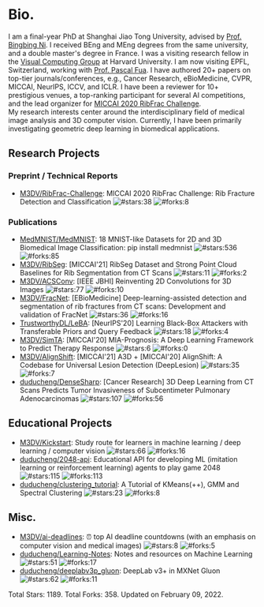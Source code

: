 # Bio.
I am a final-year PhD at Shanghai Jiao Tong University, advised by <a href='https://scholar.google.com/citations?user=eUbmKwYAAAAJ'>Prof. Bingbing Ni</a>. I received BEng and MEng degrees from the same university, and a double master's degree in France. I was a visiting research fellow in the <a href='https://vcg.seas.harvard.edu/'>Visual Computing Group</a> at Harvard University. I am now visiting EPFL, Switzerland, working with <a href='https://people.epfl.ch/pascal.fua'>Prof. Pascal Fua</a>. I have authored 20+ papers on top-tier journals/conferences, e.g., Cancer Research, eBioMedicine, CVPR, MICCAI, NeurIPS, ICCV, and ICLR. I have been a reviewer for 10+ prestigious venues, a top-ranking participant for several AI competitions, and the lead organizer for <a href='https://ribfrac.grand-challenge.org/'>MICCAI 2020 RibFrac Challenge</a>. <br> My research interests center around the interdisciplinary field of medical image analysis and 3D computer vision. Currently, I have been primarily investigating geometric deep learning in biomedical applications.

## Research Projects
### Preprint / Technical Reports
* [M3DV/RibFrac-Challenge](https://github.com/M3DV/RibFrac-Challenge): MICCAI 2020 RibFrac Challenge: Rib Fracture Detection and Classification ![#stars:38](https://img.shields.io/github/stars/M3DV/RibFrac-Challenge) ![#forks:8](https://img.shields.io/github/forks/M3DV/RibFrac-Challenge)

### Publications
* [MedMNIST/MedMNIST](https://github.com/MedMNIST/MedMNIST): 18 MNIST-like Datasets for 2D and 3D Biomedical Image Classification: pip install medmnist ![#stars:536](https://img.shields.io/github/stars/MedMNIST/MedMNIST) ![#forks:85](https://img.shields.io/github/forks/MedMNIST/MedMNIST)
* [M3DV/RibSeg](https://github.com/M3DV/RibSeg): [MICCAI'21] RibSeg Dataset and Strong Point Cloud Baselines for Rib Segmentation from CT Scans ![#stars:11](https://img.shields.io/github/stars/M3DV/RibSeg) ![#forks:2](https://img.shields.io/github/forks/M3DV/RibSeg)
* [M3DV/ACSConv](https://github.com/M3DV/ACSConv): [IEEE JBHI] Reinventing 2D Convolutions for 3D Images ![#stars:77](https://img.shields.io/github/stars/M3DV/ACSConv) ![#forks:10](https://img.shields.io/github/forks/M3DV/ACSConv)
* [M3DV/FracNet](https://github.com/M3DV/FracNet): [EBioMedicine] Deep-learning-assisted detection and segmentation of rib fractures from CT scans: Development and validation of FracNet ![#stars:36](https://img.shields.io/github/stars/M3DV/FracNet) ![#forks:16](https://img.shields.io/github/forks/M3DV/FracNet)
* [TrustworthyDL/LeBA](https://github.com/TrustworthyDL/LeBA): [NeurIPS'20] Learning Black-Box Attackers with Transferable Priors and Query Feedback ![#stars:18](https://img.shields.io/github/stars/TrustworthyDL/LeBA) ![#forks:4](https://img.shields.io/github/forks/TrustworthyDL/LeBA)
* [M3DV/SimTA](https://github.com/M3DV/SimTA): [MICCAI'20] MIA-Prognosis: A Deep Learning Framework to Predict Therapy Response ![#stars:6](https://img.shields.io/github/stars/M3DV/SimTA) ![#forks:0](https://img.shields.io/github/forks/M3DV/SimTA)
* [M3DV/AlignShift](https://github.com/M3DV/AlignShift): [MICCAI'21] A3D + [MICCAI'20] AlignShift: A Codebase for Universal Lesion Detection (DeepLesion) ![#stars:35](https://img.shields.io/github/stars/M3DV/AlignShift) ![#forks:7](https://img.shields.io/github/forks/M3DV/AlignShift)
* [duducheng/DenseSharp](https://github.com/duducheng/DenseSharp): [Cancer Research] 3D Deep Learning from CT Scans Predicts Tumor Invasiveness of Subcentimeter Pulmonary Adenocarcinomas ![#stars:107](https://img.shields.io/github/stars/duducheng/DenseSharp) ![#forks:56](https://img.shields.io/github/forks/duducheng/DenseSharp)

## Educational Projects
* [M3DV/Kickstart](https://github.com/M3DV/Kickstart): Study route for learners in machine learning / deep learning / computer vision ![#stars:66](https://img.shields.io/github/stars/M3DV/Kickstart) ![#forks:16](https://img.shields.io/github/forks/M3DV/Kickstart)
* [duducheng/2048-api](https://github.com/duducheng/2048-api): Educational API for developing ML (imitation learning or reinforcement learning) agents to play game 2048 ![#stars:115](https://img.shields.io/github/stars/duducheng/2048-api) ![#forks:113](https://img.shields.io/github/forks/duducheng/2048-api)
* [duducheng/clustering_tutorial](https://github.com/duducheng/clustering_tutorial): A Tutorial of KMeans(++), GMM and Spectral Clustering ![#stars:23](https://img.shields.io/github/stars/duducheng/clustering_tutorial) ![#forks:8](https://img.shields.io/github/forks/duducheng/clustering_tutorial)

## Misc.
* [M3DV/ai-deadlines](https://github.com/M3DV/ai-deadlines): :alarm_clock: top AI deadline countdowns (with an emphasis on computer vision and medical images) ![#stars:8](https://img.shields.io/github/stars/M3DV/ai-deadlines) ![#forks:5](https://img.shields.io/github/forks/M3DV/ai-deadlines)
* [duducheng/Learning-Notes](https://github.com/duducheng/Learning-Notes): Notes and resources on Machine Learning ![#stars:51](https://img.shields.io/github/stars/duducheng/Learning-Notes) ![#forks:17](https://img.shields.io/github/forks/duducheng/Learning-Notes)
* [duducheng/deeplabv3p_gluon](https://github.com/duducheng/deeplabv3p_gluon): DeepLab v3+ in MXNet Gluon ![#stars:62](https://img.shields.io/github/stars/duducheng/deeplabv3p_gluon) ![#forks:11](https://img.shields.io/github/forks/duducheng/deeplabv3p_gluon)

Total Stars: 1189. Total Forks: 358. Updated on February 09, 2022.
